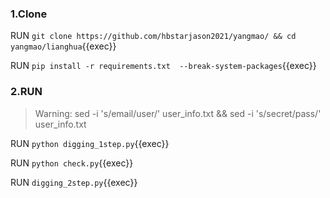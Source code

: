 ### 1.Clone 

RUN `git clone https://github.com/hbstarjason2021/yangmao/ && cd yangmao/lianghua`{{exec}}

RUN `pip install -r requirements.txt  --break-system-packages`{{exec}}      

### 2.RUN

>Warning: sed -i  's/email/user/'  user_info.txt && sed -i  's/secret/pass/'  user_info.txt

RUN `python digging_1step.py`{{exec}}      

RUN `python check.py`{{exec}}  

RUN `digging_2step.py`{{exec}} 










